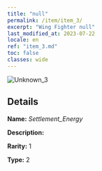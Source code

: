 ```yaml
---
title: "null"
permalink: /item/item_3/
excerpt: "Wing Fighter null"
last_modified_at: 2023-07-22
locale: en
ref: "item_3.md"
toc: false
classes: wide
---
```



 ![Unknown_3](/images/item/Settlement_Energy_p.png)



## Details

 **Name:** *Settlement_Energy* 

 **Description:** 

 **Rarity:** 1 

 **Type:** 2 


